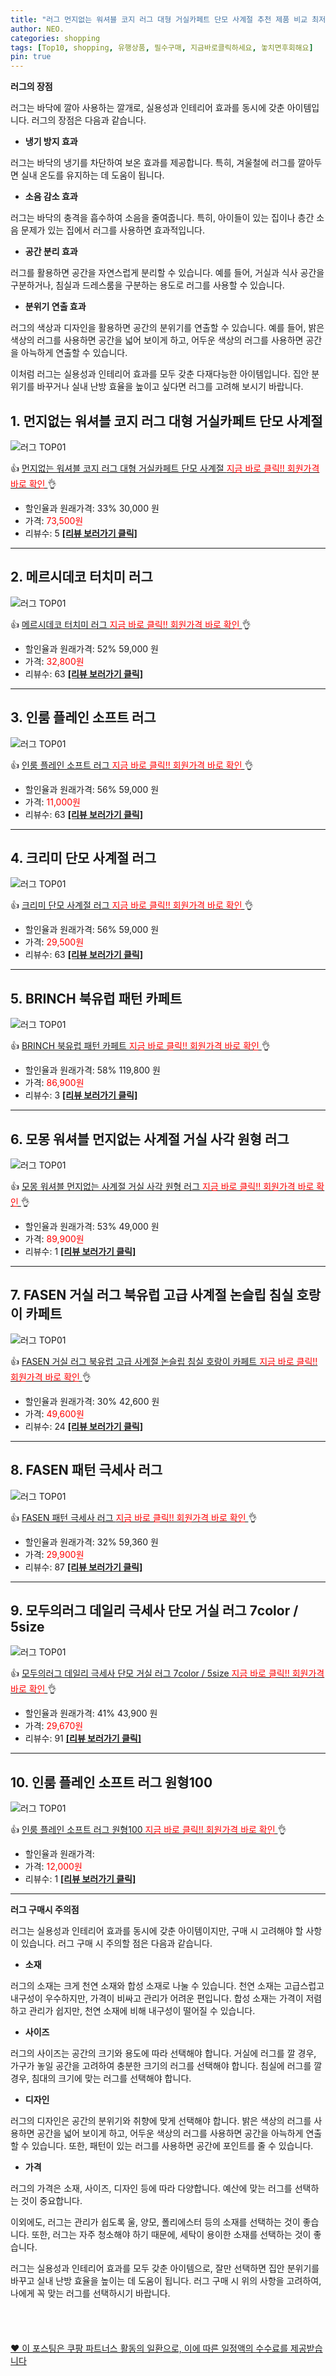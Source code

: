```yaml
---
title: "러그 먼지없는 워셔블 코지 러그 대형 거실카페트 단모 사계절 추천 제품 비교 최저 가격 비교 장점 구매가이드"
author: NEO.
categories: shopping
tags: [Top10, shopping, 유행상품, 필수구매, 지금바로클릭하세요, 놓치면후회해요]
pin: true
---
```

**러그의 장점**

러그는 바닥에 깔아 사용하는 깔개로, 실용성과 인테리어 효과를 동시에 갖춘 아이템입니다. 러그의 장점은 다음과 같습니다.

* **냉기 방지 효과**

러그는 바닥의 냉기를 차단하여 보온 효과를 제공합니다. 특히, 겨울철에 러그를 깔아두면 실내 온도를 유지하는 데 도움이 됩니다.

* **소음 감소 효과**

러그는 바닥의 충격을 흡수하여 소음을 줄여줍니다. 특히, 아이들이 있는 집이나 층간 소음 문제가 있는 집에서 러그를 사용하면 효과적입니다.

* **공간 분리 효과**

러그를 활용하면 공간을 자연스럽게 분리할 수 있습니다. 예를 들어, 거실과 식사 공간을 구분하거나, 침실과 드레스룸을 구분하는 용도로 러그를 사용할 수 있습니다.

* **분위기 연출 효과**

러그의 색상과 디자인을 활용하면 공간의 분위기를 연출할 수 있습니다. 예를 들어, 밝은 색상의 러그를 사용하면 공간을 넓어 보이게 하고, 어두운 색상의 러그를 사용하면 공간을 아늑하게 연출할 수 있습니다.

이처럼 러그는 실용성과 인테리어 효과를 모두 갖춘 다재다능한 아이템입니다. 집안 분위기를 바꾸거나 실내 난방 효율을 높이고 싶다면 러그를 고려해 보시기 바랍니다.

   

## 1. 먼지없는 워셔블 코지 러그 대형 거실카페트 단모 사계절

![러그 TOP01](https://thumbnail8.coupangcdn.com/thumbnails/remote/490x490ex/image/vendor_inventory/801b/14daf6a5c049964c6a8a520f59c7dbdbb21d25f79b221ec616bd26962945.jpg)


👍 [먼지없는 워셔블 코지 러그 대형 거실카페트 단모 사계절 <font color=red> 지금 바로 클릭!! 회원가격 바로 확인 </font> ](https://link.coupang.com/re/AFFSDP?lptag=AF3617701&subid=GithubCoopas&pageKey=7023825535&traceid=V0-153&itemId=17306009318&vendorItemId=84479784264) 👌 


- 할인율과 원래가격: 33%  30,000   원
- 가격: <span style='color:red'>73,500원</span>
- 리뷰수: 5  [**[리뷰 보러가기 클릭]**](https://link.coupang.com/re/AFFSDP?lptag=AF3617701&subid=GithubCoopas&pageKey=7023825535&traceid=V0-153&itemId=17306009318&vendorItemId=84479784264)

---


   

## 2. 메르시데코 터치미 러그

![러그 TOP01](https://thumbnail8.coupangcdn.com/thumbnails/remote/490x490ex/image/retail/images/693602641322197-f90202d6-15fc-43b1-a51a-e0601de87b39.jpg)


👍 [메르시데코 터치미 러그 <font color=red> 지금 바로 클릭!! 회원가격 바로 확인 </font> ](https://link.coupang.com/re/AFFSDP?lptag=AF3617701&subid=GithubCoopas&pageKey=1440858913&traceid=V0-153&itemId=2484706378&vendorItemId=70477974921) 👌 


- 할인율과 원래가격: 52%  59,000   원
- 가격: <span style='color:red'>32,800원</span>
- 리뷰수: 63  [**[리뷰 보러가기 클릭]**](https://link.coupang.com/re/AFFSDP?lptag=AF3617701&subid=GithubCoopas&pageKey=1440858913&traceid=V0-153&itemId=2484706378&vendorItemId=70477974921)

---


   

## 3. 인룸 플레인 소프트 러그

![러그 TOP01](https://thumbnail6.coupangcdn.com/thumbnails/remote/490x490ex/image/retail/images/1224430723018882-71bc42a8-1286-45a5-ac77-805375aa8e42.jpg)


👍 [인룸 플레인 소프트 러그 <font color=red> 지금 바로 클릭!! 회원가격 바로 확인 </font> ](https://link.coupang.com/re/AFFSDP?lptag=AF3617701&subid=GithubCoopas&pageKey=183396161&traceid=V0-153&itemId=525082546&vendorItemId=4362051267) 👌 


- 할인율과 원래가격: 56%  59,000   원
- 가격: <span style='color:red'>11,000원</span>
- 리뷰수: 63  [**[리뷰 보러가기 클릭]**](https://link.coupang.com/re/AFFSDP?lptag=AF3617701&subid=GithubCoopas&pageKey=183396161&traceid=V0-153&itemId=525082546&vendorItemId=4362051267)

---


   

## 4. 크리미 단모 사계절 러그

![러그 TOP01](https://thumbnail7.coupangcdn.com/thumbnails/remote/490x490ex/image/retail/images/5216181874519199-4bbaf5ef-1711-40ff-93f3-3b84dae593f2.jpg)


👍 [크리미 단모 사계절 러그 <font color=red> 지금 바로 클릭!! 회원가격 바로 확인 </font> ](https://link.coupang.com/re/AFFSDP?lptag=AF3617701&subid=GithubCoopas&pageKey=6853251635&traceid=V0-153&itemId=6951893120&vendorItemId=74244340308) 👌 


- 할인율과 원래가격: 56%  59,000   원
- 가격: <span style='color:red'>29,500원</span>
- 리뷰수: 63  [**[리뷰 보러가기 클릭]**](https://link.coupang.com/re/AFFSDP?lptag=AF3617701&subid=GithubCoopas&pageKey=6853251635&traceid=V0-153&itemId=6951893120&vendorItemId=74244340308)

---


   

## 5. BRINCH 북유럽 패턴 카페트

![러그 TOP01](https://thumbnail9.coupangcdn.com/thumbnails/remote/490x490ex/image/retail/images/2972575091418573-749d239a-1129-411c-8359-d9beb01a01dd.jpg)


👍 [BRINCH 북유럽 패턴 카페트 <font color=red> 지금 바로 클릭!! 회원가격 바로 확인 </font> ](https://link.coupang.com/re/AFFSDP?lptag=AF3617701&subid=GithubCoopas&pageKey=5053951413&traceid=V0-153&itemId=10580827620&vendorItemId=84918384489) 👌 


- 할인율과 원래가격: 58%  119,800   원
- 가격: <span style='color:red'>86,900원</span>
- 리뷰수: 3  [**[리뷰 보러가기 클릭]**](https://link.coupang.com/re/AFFSDP?lptag=AF3617701&subid=GithubCoopas&pageKey=5053951413&traceid=V0-153&itemId=10580827620&vendorItemId=84918384489)

---


   

## 6. 모몽 워셔블 먼지없는 사계절 거실 사각 원형 러그

![러그 TOP01](https://thumbnail7.coupangcdn.com/thumbnails/remote/490x490ex/image/vendor_inventory/3e05/9d060e82799d63d545cb163e0d51b7e2458851c9b50ceef0fe9aaf8ac28d.jpg)


👍 [모몽 워셔블 먼지없는 사계절 거실 사각 원형 러그 <font color=red> 지금 바로 클릭!! 회원가격 바로 확인 </font> ](https://link.coupang.com/re/AFFSDP?lptag=AF3617701&subid=GithubCoopas&pageKey=6732297258&traceid=V0-153&itemId=15689651052&vendorItemId=82904505302) 👌 


- 할인율과 원래가격: 53%  49,000   원
- 가격: <span style='color:red'>89,900원</span>
- 리뷰수: 1  [**[리뷰 보러가기 클릭]**](https://link.coupang.com/re/AFFSDP?lptag=AF3617701&subid=GithubCoopas&pageKey=6732297258&traceid=V0-153&itemId=15689651052&vendorItemId=82904505302)

---


   

## 7. FASEN 거실 러그 북유럽 고급 사계절 논슬립 침실 호랑이 카페트

![러그 TOP01](https://thumbnail10.coupangcdn.com/thumbnails/remote/490x490ex/image/vendor_inventory/f7a6/ec9105f64a7af4fb89fd220db1090e9950a8f1de76a001ec2512bbf13bdb.jpg)


👍 [FASEN 거실 러그 북유럽 고급 사계절 논슬립 침실 호랑이 카페트 <font color=red> 지금 바로 클릭!! 회원가격 바로 확인 </font> ](https://link.coupang.com/re/AFFSDP?lptag=AF3617701&subid=GithubCoopas&pageKey=7679653902&traceid=V0-153&itemId=20508881807&vendorItemId=87586739386) 👌 


- 할인율과 원래가격: 30%  42,600   원
- 가격: <span style='color:red'>49,600원</span>
- 리뷰수: 24  [**[리뷰 보러가기 클릭]**](https://link.coupang.com/re/AFFSDP?lptag=AF3617701&subid=GithubCoopas&pageKey=7679653902&traceid=V0-153&itemId=20508881807&vendorItemId=87586739386)

---


   

## 8. FASEN 패턴 극세사 러그

![러그 TOP01](https://thumbnail6.coupangcdn.com/thumbnails/remote/490x490ex/image/vendor_inventory/2e88/3a9cf6768736ec24b9823aa5452ab4251fbccbb14cbb1a191e6cd004d315.jpg)


👍 [FASEN 패턴 극세사 러그 <font color=red> 지금 바로 클릭!! 회원가격 바로 확인 </font> ](https://link.coupang.com/re/AFFSDP?lptag=AF3617701&subid=GithubCoopas&pageKey=7276885261&traceid=V0-153&itemId=18570656643&vendorItemId=85707806459) 👌 


- 할인율과 원래가격: 32%  59,360   원
- 가격: <span style='color:red'>29,900원</span>
- 리뷰수: 87  [**[리뷰 보러가기 클릭]**](https://link.coupang.com/re/AFFSDP?lptag=AF3617701&subid=GithubCoopas&pageKey=7276885261&traceid=V0-153&itemId=18570656643&vendorItemId=85707806459)

---


   

## 9. 모두의러그 데일리 극세사 단모 거실 러그 7color / 5size

![러그 TOP01](https://thumbnail10.coupangcdn.com/thumbnails/remote/490x490ex/image/vendor_inventory/59d3/d1bb3d734e1c51e241023286eb0c44c6d402d86a81420120c8bb020218dd.jpg)


👍 [모두의러그 데일리 극세사 단모 거실 러그 7color / 5size <font color=red> 지금 바로 클릭!! 회원가격 바로 확인 </font> ](https://link.coupang.com/re/AFFSDP?lptag=AF3617701&subid=GithubCoopas&pageKey=4777007978&traceid=V0-153&itemId=6104209722&vendorItemId=73400569982) 👌 


- 할인율과 원래가격: 41%  43,900   원
- 가격: <span style='color:red'>29,670원</span>
- 리뷰수: 91  [**[리뷰 보러가기 클릭]**](https://link.coupang.com/re/AFFSDP?lptag=AF3617701&subid=GithubCoopas&pageKey=4777007978&traceid=V0-153&itemId=6104209722&vendorItemId=73400569982)

---


   

## 10. 인룸 플레인 소프트 러그 원형100

![러그 TOP01](https://thumbnail7.coupangcdn.com/thumbnails/remote/490x490ex/image/retail/images/3820174397096548-a8a78371-1cc8-464f-a286-d0920a5d360c.jpg)


👍 [인룸 플레인 소프트 러그 원형100 <font color=red> 지금 바로 클릭!! 회원가격 바로 확인 </font> ](https://link.coupang.com/re/AFFSDP?lptag=AF3617701&subid=GithubCoopas&pageKey=183396195&traceid=V0-153&itemId=525082645&vendorItemId=4362051524) 👌 


- 할인율과 원래가격: 
- 가격: <span style='color:red'>12,000원</span>
- 리뷰수: 1  [**[리뷰 보러가기 클릭]**](https://link.coupang.com/re/AFFSDP?lptag=AF3617701&subid=GithubCoopas&pageKey=183396195&traceid=V0-153&itemId=525082645&vendorItemId=4362051524)

---
**러그 구매시 주의점**

러그는 실용성과 인테리어 효과를 동시에 갖춘 아이템이지만, 구매 시 고려해야 할 사항이 있습니다. 러그 구매 시 주의할 점은 다음과 같습니다.

* **소재**

러그의 소재는 크게 천연 소재와 합성 소재로 나눌 수 있습니다. 천연 소재는 고급스럽고 내구성이 우수하지만, 가격이 비싸고 관리가 어려운 편입니다. 합성 소재는 가격이 저렴하고 관리가 쉽지만, 천연 소재에 비해 내구성이 떨어질 수 있습니다.

* **사이즈**

러그의 사이즈는 공간의 크기와 용도에 따라 선택해야 합니다. 거실에 러그를 깔 경우, 가구가 놓일 공간을 고려하여 충분한 크기의 러그를 선택해야 합니다. 침실에 러그를 깔 경우, 침대의 크기에 맞는 러그를 선택해야 합니다.

* **디자인**

러그의 디자인은 공간의 분위기와 취향에 맞게 선택해야 합니다. 밝은 색상의 러그를 사용하면 공간을 넓어 보이게 하고, 어두운 색상의 러그를 사용하면 공간을 아늑하게 연출할 수 있습니다. 또한, 패턴이 있는 러그를 사용하면 공간에 포인트를 줄 수 있습니다.

* **가격**

러그의 가격은 소재, 사이즈, 디자인 등에 따라 다양합니다. 예산에 맞는 러그를 선택하는 것이 중요합니다.

이외에도, 러그는 관리가 쉽도록 울, 양모, 폴리에스터 등의 소재를 선택하는 것이 좋습니다. 또한, 러그는 자주 청소해야 하기 때문에, 세탁이 용이한 소재를 선택하는 것이 좋습니다.

러그는 실용성과 인테리어 효과를 모두 갖춘 아이템으로, 잘만 선택하면 집안 분위기를 바꾸고 실내 난방 효율을 높이는 데 도움이 됩니다. 러그 구매 시 위의 사항을 고려하여, 나에게 꼭 맞는 러그를 선택하시기 바랍니다.<br><br><br><br><br> [ ❤  이 포스팅은 쿠팡 파트너스 활동의 일환으로, 이에 따른 일정액의 수수료를 제공받습니다](https://link.coupang.com/a/bcEFyh)